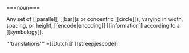 ===noun===

Any set of [[parallel]] [[bar]]s or concentric [[circle]]s, varying in width, spacing, or height, [[encode|encoding]] [[information]] according to a [[symbology]].

'''translations'''
*[[Dutch]]: [[streepjescode]]